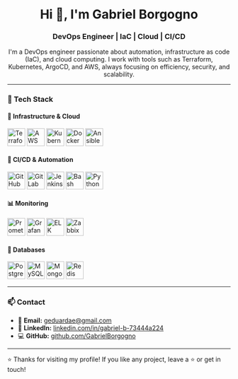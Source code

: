 <h1 align="center">Hi 👋, I'm Gabriel Borgogno</h1>
<h3 align="center">DevOps Engineer | IaC | Cloud | CI/CD</h3>

<p align="center">
I'm a DevOps engineer passionate about automation, infrastructure as code (IaC), and cloud computing.  
I work with tools such as Terraform, Kubernetes, ArgoCD, and AWS, always focusing on efficiency, security, and scalability.
</p>

---

### 🚀 Tech Stack

#### 🧠 **Infrastructure & Cloud**
<p align="left">
  <img src="https://cdn.jsdelivr.net/gh/devicons/devicon/icons/terraform/terraform-original.svg" alt="Terraform" width="40"/>
  <img src="https://cdn.jsdelivr.net/gh/devicons/devicon/icons/amazonwebservices/amazonwebservices-original.svg" alt="AWS" width="40"/>
  <img src="https://cdn.jsdelivr.net/gh/devicons/devicon/icons/kubernetes/kubernetes-plain.svg" alt="Kubernetes" width="40"/>
  <img src="https://cdn.jsdelivr.net/gh/devicons/devicon/icons/docker/docker-original.svg" alt="Docker" width="40"/>
  <img src="https://cdn.jsdelivr.net/gh/devicons/devicon/icons/ansible/ansible-original.svg" alt="Ansible" width="40"/>
</p>

#### 🔧 **CI/CD & Automation**
<p align="left">
  <img src="https://cdn.jsdelivr.net/gh/devicons/devicon/icons/github/github-original.svg" alt="GitHub" width="40"/>
  <img src="https://cdn.jsdelivr.net/gh/devicons/devicon/icons/gitlab/gitlab-original.svg" alt="GitLab" width="40"/>
  <img src="https://cdn.jsdelivr.net/gh/devicons/devicon/icons/jenkins/jenkins-original.svg" alt="Jenkins" width="40"/>
  <img src="https://cdn.jsdelivr.net/gh/devicons/devicon/icons/bash/bash-original.svg" alt="Bash" width="40"/>
  <img src="https://cdn.jsdelivr.net/gh/devicons/devicon/icons/python/python-original.svg" alt="Python" width="40"/>
</p>

#### 📊 **Monitoring**
<p align="left">
  <img src="https://cdn.jsdelivr.net/gh/devicons/devicon/icons/prometheus/prometheus-original.svg" alt="Prometheus" width="40"/>
  <img src="https://cdn.jsdelivr.net/gh/devicons/devicon/icons/grafana/grafana-original.svg" alt="Grafana" width="40"/>
  <img src="[https://upload.wikimedia.org/wikipedia/commons/0/0d/Elastic_Logo.svg](https://www.elastic.co/)" alt="ELK" width="40"/>
  <img src="https://upload.wikimedia.org/wikipedia/commons/6/6d/Zabbix_logo_small.svg" alt="Zabbix" width="40"/>
</p>

#### 🧩 **Databases**
<p align="left">
  <img src="https://cdn.jsdelivr.net/gh/devicons/devicon/icons/postgresql/postgresql-original.svg" alt="PostgreSQL" width="40"/>
  <img src="https://cdn.jsdelivr.net/gh/devicons/devicon/icons/mysql/mysql-original.svg" alt="MySQL" width="40"/>
  <img src="https://cdn.jsdelivr.net/gh/devicons/devicon/icons/mongodb/mongodb-original.svg" alt="MongoDB" width="40"/>
  <img src="https://cdn.jsdelivr.net/gh/devicons/devicon/icons/redis/redis-original.svg" alt="Redis" width="40"/>
</p>

---

### 📫 Contact

- 📧 **Email:** [geduardae@gmail.com](mailto:geduardae@gmail.com)  
- 💼 **LinkedIn:** [linkedin.com/in/gabriel-b-73444a224](https://www.linkedin.com/in/gabriel-b-73444a224)  
- 💻 **GitHub:** [github.com/GabrielBorgogno](https://github.com/GabrielBorgogno)

---

⭐ Thanks for visiting my profile! If you like any project, leave a ⭐ or get in touch!
